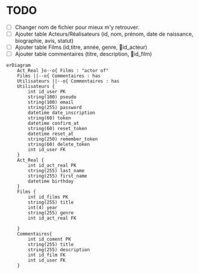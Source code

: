 # TODO

- [ ] Changer nom de fichier pour mieux m'y retrouver.
- [ ] Ajouter table Acteurs/Réalisateurs (id, nom, prénom, date de naissance, biographie, avis, statut)
- [ ] Ajouter table Films (id,titre, année, genre, 🔑id_acteur)
- [ ] Ajouter table commentaires (titre, description, 🔑id_film)

```mermaid
erDiagram
    Act_Real }o--o{ Films : "actor of"
    Films ||--o{ Commentaires : has
    Utilisateurs ||--o{ Commentaires : has
    Utilisateurs {
        int id_user PK
        string(100) pseudo
        string(100) email
        string(255) password
        datetime date_inscription 
        string(60) token
        datetime confirm_at
        string(60) reset_token
        datetime reset_at
        string(250) remember_token
        string(60) delete_token
        int id_user FK
    }
    Act_Real {
        int id_act_real PK
        string(255) last_name
        string(255) first_name
        datetime birthday
    }
    Films {
        int id_films PK
        string(255) title
        int(4) year
        string(255) genre
        int id_act_real FK

    }
    Commentaires{
        int id_coment PK
        string(255) title
        string(255) description
        int id_film FK
        int id_user FK
    }
```
